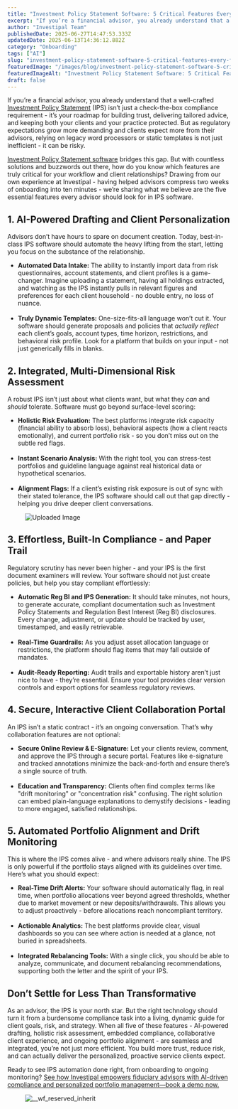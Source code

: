 ```yaml
---
title: "Investment Policy Statement Software: 5 Critical Features Every Financial Advisor Needs"
excerpt: "If you’re a financial advisor, you already understand that a well-crafted Investment Policy Statement (IPS) isn’t just a check-the-box compliance requirement - it’s your roadmap for building trust, delivering tailored."
author: "Investipal Team"
publishedDate: 2025-06-27T14:47:53.333Z
updatedDate: 2025-06-13T14:36:12.882Z
category: "Onboarding"
tags: ["AI"]
slug: "investment-policy-statement-software-5-critical-features-every-financial-advisor-needs"
featuredImage: "/images/blog/investment-policy-statement-software-5-critical-features-every-financial-advisor-needs__684c36cd29e9b760010aea17_1749825216801.png"
featuredImageAlt: "Investment Policy Statement Software: 5 Critical Features Every Financial Advisor Needs"
draft: false
---
```

<p id="">If you’re a financial advisor, you already understand that a well-crafted <a href="/features/investment-policy-statements">Investment Policy Statement</a> (IPS) isn’t just a check-the-box compliance requirement - it’s your roadmap for building trust, delivering tailored advice, and keeping both your clients and your practice protected. But as regulatory expectations grow more demanding and clients expect more from their advisors, relying on legacy word processors or static templates is not just inefficient - it can be risky.</p><p id=""><a href="/features/investment-policy-statements">Investment Policy Statement software</a> bridges this gap. But with countless solutions and buzzwords out there, how do you know which features are truly critical for your workflow and client relationships? Drawing from our own experience at Investipal - having helped advisors compress two weeks of onboarding into ten minutes - we’re sharing what we believe are the five essential features every advisor should look for in IPS software.</p><h2 id="">1. AI-Powered Drafting and Client Personalization</h2><p id="">Advisors don’t have hours to spare on document creation. Today, best-in-class IPS software should automate the heavy lifting from the start, letting you focus on the substance of the relationship.</p><ul id=""><li id=""><strong id="">Automated Data Intake:</strong> The ability to instantly import data from risk questionnaires, account statements, and client profiles is a game-changer. Imagine uploading a statement, having all holdings extracted, and watching as the IPS instantly pulls in relevant figures and preferences for each client household - no double entry, no loss of nuance.</li> &nbsp;<li id=""><strong id="">Truly Dynamic Templates:</strong> One-size-fits-all language won’t cut it. Your software should generate proposals and policies that <em id="">actually reflect</em> each client’s goals, account types, time horizon, restrictions, and behavioral risk profile. Look for a platform that builds on your input - not just generically fills in blanks.</li></ul><h2 id="">2. Integrated, Multi-Dimensional Risk Assessment</h2><p id="">A robust IPS isn’t just about what clients want, but what they <em id="">can</em> and <em id="">should</em> tolerate. Software must go beyond surface-level scoring:</p><ul id=""><li id=""><strong id="">Holistic Risk Evaluation:</strong> The best platforms integrate risk capacity (financial ability to absorb loss), behavioral aspects (how a client reacts emotionally), and current portfolio risk - so you don’t miss out on the subtle red flags.</li> &nbsp;<li id=""><strong id="">Instant Scenario Analysis:</strong> With the right tool, you can stress-test portfolios and guideline language against real historical data or hypothetical scenarios.</li> &nbsp;<li id=""><strong id="">Alignment Flags:</strong> If a client’s existing risk exposure is out of sync with their stated tolerance, the IPS software should call out that gap directly - helping you drive deeper client conversations.</li></ul><figure id="" class="w-richtext-figure-type-image w-richtext-align-fullwidth" style="max-width:2240px" data-rt-type="image" data-rt-align="fullwidth" data-rt-max-width="2240px"><div id=""><img src="/images/blog/investment-policy-statement-software-5-critical-features-every-financial-advisor-needs__684c36cd29e9b760010aea17_1749825216801.png" alt="Uploaded Image" width="auto" height="auto" loading="auto" id=""></div></figure><h2 id="">3. Effortless, Built-In Compliance - and Paper Trail</h2><p id="">Regulatory scrutiny has never been higher - and your IPS is the first document examiners will review. Your software should not just create policies, but help you stay compliant effortlessly:</p><ul id=""><li id=""><strong id="">Automatic Reg BI and IPS Generation:</strong> It should take minutes, not hours, to generate accurate, compliant documentation such as Investment Policy Statements and Regulation Best Interest (Reg BI) disclosures. Every change, adjustment, or update should be tracked by user, timestamped, and easily retrievable.</li> &nbsp;<li id=""><strong id="">Real-Time Guardrails:</strong> As you adjust asset allocation language or restrictions, the platform should flag items that may fall outside of mandates.</li> &nbsp;<li id=""><strong id="">Audit-Ready Reporting:</strong> Audit trails and exportable history aren’t just nice to have - they’re essential. Ensure your tool provides clear version controls and export options for seamless regulatory reviews.</li></ul><h2 id="">4. Secure, Interactive Client Collaboration Portal</h2><p id="">An IPS isn’t a static contract - it’s an ongoing conversation. That’s why collaboration features are not optional:</p><ul id=""><li id=""><strong id="">Secure Online Review & E-Signature:</strong> Let your clients review, comment, and approve the IPS through a secure portal. Features like e-signature and tracked annotations minimize the back-and-forth and ensure there’s a single source of truth.</li> &nbsp;<li id=""><strong id="">Education and Transparency:</strong> Clients often find complex terms like "drift monitoring" or "concentration risk" confusing. The right solution can embed plain-language explanations to demystify decisions - leading to more engaged, satisfied relationships.</li></ul><h2 id="">5. Automated Portfolio Alignment and Drift Monitoring</h2><p id="">This is where the IPS comes alive - and where advisors really shine. The IPS is only powerful if the portfolio stays aligned with its guidelines over time. Here’s what you should expect:</p><ul id=""><li id=""><strong id="">Real-Time Drift Alerts:</strong> Your software should automatically flag, in real time, when portfolio allocations veer beyond agreed thresholds, whether due to market movement or new deposits/withdrawals. This allows you to adjust proactively - before allocations reach noncompliant territory.</li> &nbsp;<li id=""><strong id="">Actionable Analytics:</strong> The best platforms provide clear, visual dashboards so you can see where action is needed at a glance, not buried in spreadsheets.</li> &nbsp;<li id=""><strong id="">Integrated Rebalancing Tools:</strong> With a single click, you should be able to analyze, communicate, and document rebalancing recommendations, supporting both the letter and the spirit of your IPS.</li></ul><h2 id="">Don’t Settle for Less Than Transformative</h2><p id="">As an advisor, the IPS is your north star. But the right technology should turn it from a burdensome compliance task into a living, dynamic guide for client goals, risk, and strategy. When all five of these features - AI-powered drafting, holistic risk assessment, embedded compliance, collaborative client experience, and ongoing portfolio alignment - are seamless and integrated, you’re not just more efficient. You build more trust, reduce risk, and can actually deliver the personalized, proactive service clients expect.</p><p id="">Ready to see IPS automation done right, from onboarding to ongoing monitoring? <a href="/book-a-demo" target="_blank" id="">See how Investipal empowers fiduciary advisors with AI-driven compliance and personalized portfolio management—book a demo now.</a></p><figure id="" class="w-richtext-figure-type-image w-richtext-align-fullwidth" style="max-width:2474px" data-rt-type="image" data-rt-align="fullwidth" data-rt-max-width="2474px"><div id=""><img src="/images/blog/investment-policy-statement-software-5-critical-features-every-financial-advisor-needs__684064c1b1f634d8114972c5_Screen_20Shot_202024-09-05_20at_202.42.26_20PM.png" loading="lazy" alt="__wf_reserved_inherit" width="auto" height="auto" id=""></div></figure>